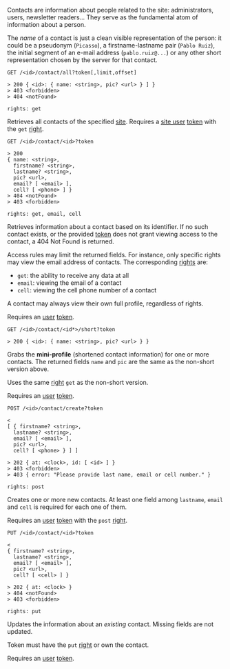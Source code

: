 Contacts are information about people related to the site:
administrators, users, newsletter readers... They serve as the 
fundamental atom of information about a person.

The *name* of a contact is just a clean visible representation of the
person: it could be a pseudonym (`Picasso`), a firstname-lastname pair
(`Pablo Ruiz`), the initial segment of an e-mail address
(`pablo.ruiz@...`) or any other short representation chosen by the
server for that contact.

    GET /<id>/contact/all?token[,limit,offset]

    > 200 { <id>: { name: <string>, pic? <url> } ] }
    > 403 <forbidden>
    > 404 <notFound>

    rights: get

Retrieves all contacts of the specified [site](site.md). Requires a 
[site user](siteAdmin.md) [token](token.md) with the `get` 
[right](right.md).

    GET /<id>/contact/<id>?token
    
    > 200 
    { name: <string>, 
      firstname? <string>, 
      lastname? <string>, 
      pic? <url>, 
      email? [ <email> ],
      cell? [ <phone> ] }
    > 404 <notFound>
    > 403 <forbidden>

    rights: get, email, cell

Retrieves information about a contact based on its identifier. If no such 
contact exists, or the provided [token](token.md) does not grant viewing 
access to the contact, a 404 Not Found is returned. 

Access rules may limit the returned fields. For instance, only specific 
rights may view the email address of contacts. The corresponding 
[rights](right.md) are:

 - `get`: the ability to receive any data at all
 - `email`: viewing the email of a contact
 - `cell`: viewing the cell phone number of a contact

A contact may always view their own full profile, regardless of rights. 

Requires an [user](user.md) [token](token.md).

<a name="mini-profile"></a>

    GET /<id>/contact/<id*>/short?token

    > 200 { <id>: { name: <string>, pic? <url> } }
    
Grabs the **mini-profile** (shortened contact information) for one or
more contacts. The returned fields `name` and `pic` are the same as
the non-short version above.

Uses the same [right](right.md) `get` as the non-short version.

Requires an [user](user.md) [token](token.md).

    POST /<id>/contact/create?token

    < 
    [ { firstname? <string>, 
      lastname? <string>, 
      email? [ <email> ], 
      pic? <url>,
      cell? [ <phone> } ] ]

    > 202 { at: <clock>, id: [ <id> ] }
    > 403 <forbidden>
    > 403 { error: "Please provide last name, email or cell number." }

    rights: post

Creates one or more new contacts. At least one field among `lastname`, 
`email` and `cell` is required for each one of them. 

Requires an [user](user.md) [token](token.md) with the `post` 
[right](right.md).

    PUT /<id>/contact/<id>?token

    <
    { firstname? <string>,
      lastname? <string>, 
      email? [ <email> ],
      pic? <url>, 
      cell? [ <cell> ] }

    > 202 { at: <clock> }
    > 404 <notFound>
    > 403 <forbidden>

    rights: put

Updates the information about an _existing_ contact. Missing fields are
not updated. 

Token must have the `put` [right](right.md) or own the contact. 

Requires an [user](user.md) [token](token.md). 
